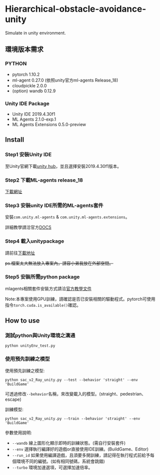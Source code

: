 # Hierarchical-obstacle-avoidance-unity
Simulate in unity environment.

## 環境版本需求
### PYTHON
* pytorch 1.10.2
* ml-agent 0.27.0 (依照unity官方ml-agents Release_18)
* cloudpickle 2.0.0
* (option) wandb 0.12.9
### Unity IDE Package
* Unity IDE 2019.4.30f1
* ML Agents 2.1.0-exp.1
* ML Agents Extensions 0.5.0-preview

## Install
### Step1 安裝Unity IDE
至Unity官網下載[unity hub](https://unity3d.com/cn/get-unity/download "Title")，並且選擇安裝2019.4.30f1版本。
### Step2 下載ML-agents release_18
[下載網址](https://github.com/Unity-Technologies/ml-agents/tree/release_18 "Title")
### Step3 安裝unity IDE所需的ML-agents套件
安裝`com.unity.ml-agents` & `com.unity.ml-agents.extensions`。

詳細教學請洽官方[DOCS](https://github.com/Unity-Technologies/ml-agents/blob/release_18/docs/Installation.md "Title")
### Step4 載入unitypackage
請前往[下載地址]()

~~ps.檔案太大無法放入專案內，請容小弟我放在外部空間。~~
### Step5 安裝所需python package
mlagents相關套件安裝方式請洽[官方教學文件](https://github.com/Unity-Technologies/ml-agents/blob/release_18/docs/Installation.md "Title")

Note:本專案使用GPU訓練，請確認是否已安裝相關的驅動程式。pytorch可使用指令`torch.cuda.is_available()`確認。
## How to use
### 測試python與Unity環境之溝通
`python unityEnv_test.py`

### 使用預先訓練之模型
使用預先訓練之模型:

`python sac_v2_Ray_unity.py --test --behavior 'straight' --env 'BuildGame'`

可透過修改`--behavior`名稱，來改變載入的模型。(straight、pedestrian、escape)

訓練模型:

`python sac_v2_Ray_unity.py --train --behavior 'straight' --env 'BuildGame'`

參數使用說明:
* `--wandb` 線上圖形化顯示即時的訓練狀態。(需自行安裝套件)
* `--env` 選擇執行編譯好的遊戲or直接使用IDE訓練。(BuildGame、Editor)
* `--run_id` 如果使用編譯遊戲，且須要多開訓練，請記得在執行程式前給予每個環境不同的編號。(如有相同號碼，系統會跳錯)
* `--turbo` 環境加速選項，可選擇加速倍率。